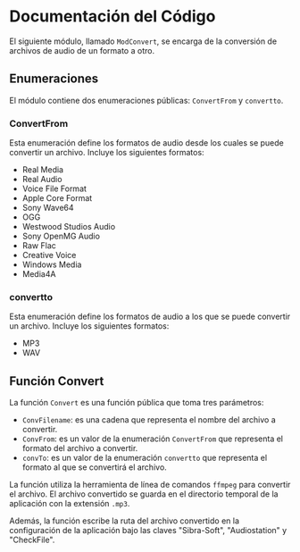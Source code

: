 # Documentación del Código

El siguiente módulo, llamado `ModConvert`, se encarga de la conversión de archivos de audio de un formato a otro.

## Enumeraciones

El módulo contiene dos enumeraciones públicas: `ConvertFrom` y `convertto`. 

### ConvertFrom

Esta enumeración define los formatos de audio desde los cuales se puede convertir un archivo. Incluye los siguientes formatos:
- Real Media
- Real Audio
- Voice File Format
- Apple Core Format
- Sony Wave64
- OGG
- Westwood Studios Audio
- Sony OpenMG Audio
- Raw Flac
- Creative Voice
- Windows Media
- Media4A

### convertto

Esta enumeración define los formatos de audio a los que se puede convertir un archivo. Incluye los siguientes formatos:
- MP3
- WAV

## Función Convert

La función `Convert` es una función pública que toma tres parámetros: 

- `ConvFilename`: es una cadena que representa el nombre del archivo a convertir.
- `ConvFrom`: es un valor de la enumeración `ConvertFrom` que representa el formato del archivo a convertir.
- `convTo`: es un valor de la enumeración `convertto` que representa el formato al que se convertirá el archivo.

La función utiliza la herramienta de línea de comandos `ffmpeg` para convertir el archivo. El archivo convertido se guarda en el directorio temporal de la aplicación con la extensión `.mp3`.

Además, la función escribe la ruta del archivo convertido en la configuración de la aplicación bajo las claves "Sibra-Soft", "Audiostation" y "CheckFile".